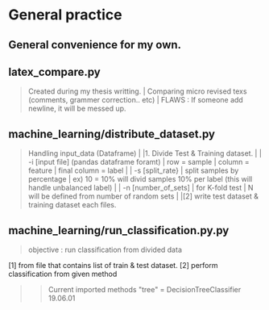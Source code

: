 General practice
================

General convenience for my own.
-------------------------------



## latex_compare.py

> Created during my thesis writting.
| Comparing micro revised texs (comments, grammer correction.. etc)
| FLAWS : If someone add newline, it will be messed up.


## machine_learning/distribute_dataset.py

> Handling input_data (Dataframe)
|
|1. Divide Test & Training dataset.
|
|	-i [input file] (pandas dataframe foramt)
|	row = sample
|	column = feature
|	final column = label
|
|	-s [split_rate}
|	split samples by percentage
|	ex) 10 = 10% will divid samples 10% per label (this will handle unbalanced label)
|
|	-n [number_of_sets]
|	for K-fold test
|	N will be defined from number of random sets
|
|[2] write test dataset & training dataset each files.


## machine_learning/run_classification.py.py 



>objective : run classification from divided data

[1] from file that contains list of train & test dataset.
[2] perform classification from given method

>>Current imported methods
  >"tree" = DecisionTreeClassifier  19.06.01
  >
  >





